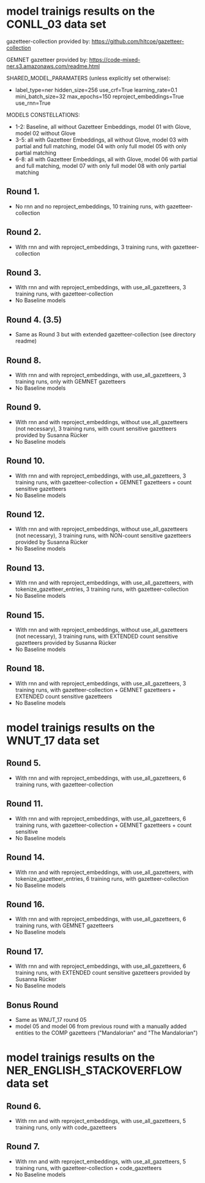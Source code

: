 # model trainigs results on the CONLL_03 data set
gazetteer-collection provided by: https://github.com/hltcoe/gazetteer-collection

GEMNET gazetteer provided by: https://code-mixed-ner.s3.amazonaws.com/readme.html

SHARED_MODEL_PARAMATERS (unless explicitly set otherwise):
- label_type=ner
hidden_size=256
use_crf=True
learning_rate=0.1
mini_batch_size=32
max_epochs=150
reproject_embeddings=True
use_rnn=True

MODELS CONSTELLATIONS:
- 1-2: Baseline, all without Gazetteer Embeddings, model 01 with Glove, model 02 without Glove
- 3-5: all with Gazetteer Embeddings, all without Glove, model 03 with partial and full matching, model 04 with only full model 05 with only partial matching
- 6-8: all with Gazetteer Embeddings, all with Glove, model 06 with partial and full matching, model 07 with only full model 08 with only partial matching

## Round 1.
- No rnn and no reproject_embeddings, 10 training runs, with gazetteer-collection

## Round 2.
- With rnn and with reproject_embeddings, 3 training runs, with gazetteer-collection

## Round 3.
- With rnn and with reproject_embeddings, with use_all_gazetteers, 3 training runs, with gazetteer-collection
- No Baseline models

## Round 4. (3.5)
- Same as Round 3 but with extended gazetteer-collection (see directory readme)

## Round 8.
- With rnn and with reproject_embeddings, with use_all_gazetteers, 3 training runs, only with GEMNET gazetteers
- No Baseline models

## Round 9.
- With rnn and with reproject_embeddings, without use_all_gazetteers (not necessary), 3 training runs, with count sensitive gazetteers provided by Susanna Rücker
- No Baseline models

## Round 10.
- With rnn and with reproject_embeddings, with use_all_gazetteers, 3 training runs, with gazetteer-collection + GEMNET gazetteers + count sensitive gazetteers
- No Baseline models

## Round 12.
- With rnn and with reproject_embeddings, without use_all_gazetteers (not necessary), 3 training runs, with NON-count sensitive gazetteers provided by Susanna Rücker
- No Baseline models

## Round 13.
- With rnn and with reproject_embeddings, with use_all_gazetteers, with tokenize_gazetteer_entries, 3 training runs, with gazetteer-collection
- No Baseline models

## Round 15.
- With rnn and with reproject_embeddings, without use_all_gazetteers (not necessary), 3 training runs, with EXTENDED count sensitive gazetteers provided by Susanna Rücker
- No Baseline models

## Round 18.
- With rnn and with reproject_embeddings, with use_all_gazetteers, 3 training runs, with gazetteer-collection + GEMNET gazetteers + EXTENDED count sensitive gazetteers
- No Baseline models

# model trainigs results on the WNUT_17 data set

## Round 5.
- With rnn and with reproject_embeddings, with use_all_gazetteers, 6 training runs, with gazetteer-collection

## Round 11.
- With rnn and with reproject_embeddings, with use_all_gazetteers, 6 training runs, with gazetteer-collection + GEMNET gazetteers + count sensitive 
- No Baseline models

## Round 14.
- With rnn and with reproject_embeddings, with use_all_gazetteers, with tokenize_gazetteer_entries, 6 training runs, with gazetteer-collection
- No Baseline models

## Round 16.
- With rnn and with reproject_embeddings, with use_all_gazetteers, 6 training runs, with GEMNET gazetteers
- No Baseline models

## Round 17.
- With rnn and with reproject_embeddings, with use_all_gazetteers, 6 training runs, with EXTENDED count sensitive gazetteers provided by Susanna Rücker
- No Baseline models

## Bonus Round
- Same as WNUT_17 round 05
- model 05 and model 06 from previous round with a manually added entities to the COMP gazetteers ("Mandalorian" and "The Mandalorian")

# model trainigs results on the NER_ENGLISH_STACKOVERFLOW data set

## Round 6.
- With rnn and with reproject_embeddings, with use_all_gazetteers, 5 training runs, only with code_gazetteers

## Round 7.
- With rnn and with reproject_embeddings, with use_all_gazetteers, 5 training runs, with gazetteer-collection + code_gazetteers
- No Baseline models
